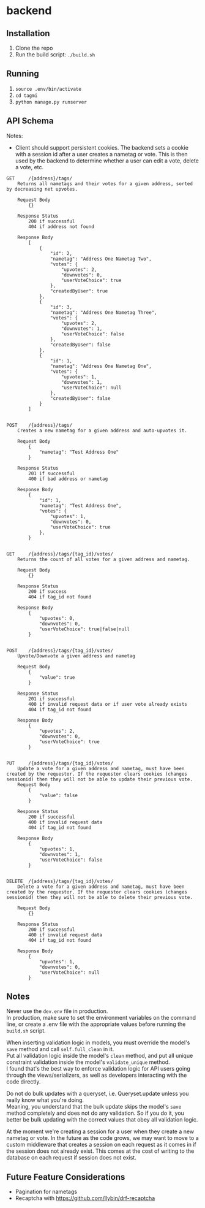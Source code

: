 # backend

## Installation
1. Clone the repo  
2. Run the build script: `./build.sh`

## Running
1. `source .env/bin/activate` 
2. `cd tagmi`  
3. `python manage.py runserver`  

## API Schema

Notes:
 * Client should support persistent cookies. The backend sets a cookie with a session id after a user creates a nametag or vote. This is then used by the backend to determine whether a user can edit a vote, delete a vote, etc.  

```
GET     /{address}/tags/
    Returns all nametags and their votes for a given address, sorted by decreasing net upvotes.

    Request Body
        {}

    Response Status
        200 if successful
        404 if address not found

    Response Body
        [
            {
                "id": 2,
                "nametag": "Address One Nametag Two",
                "votes": {
                    "upvotes": 2,
                    "downvotes": 0,
                    "userVoteChoice": true
                },
                "createdByUser": true
            },
            {
                "id": 3,
                "nametag": "Address One Nametag Three",
                "votes": {
                    "upvotes": 2,
                    "downvotes": 1,
                    "userVoteChoice": false
                },
                "createdByUser": false
            },
            {
                "id": 1,
                "nametag": "Address One Nametag One",
                "votes": {
                    "upvotes": 1,
                    "downvotes": 1,
                    "userVoteChoice": null
                },
                "createdByUser": false
            }
        ]


POST    /{address}/tags/
    Creates a new nametag for a given address and auto-upvotes it.
    
    Request Body  
        {
            "nametag": "Test Address One"
        }

    Response Status
        201 if successful
        400 if bad address or nametag

    Response Body  
        {
            "id": 1,
            "nametag": "Test Address One",
            "votes": {
                "upvotes": 1,
                "downvotes": 0,
                "userVoteChoice": true
            },
        }


GET     /{address}/tags/{tag_id}/votes/
    Returns the count of all votes for a given address and nametag.

    Request Body
        {}

    Response Status
        200 if success
        404 if tag_id not found

    Response Body
        {
            "upvotes": 0,
            "downvotes": 0,
            "userVoteChoice": true|false|null
        }


POST    /{address}/tags/{tag_id}/votes/
    Upvote/Downvote a given address and nametag

    Request Body
        {
            "value": true
        }

    Response Status
        201 if successful
        400 if invalid request data or if user vote already exists
        404 if tag_id not found

    Response Body
        {
            "upvotes": 2,
            "downvotes": 0,
            "userVoteChoice": true
        }


PUT     /{address}/tags/{tag_id}/votes/
    Update a vote for a given address and nametag, must have been created by the requestor. If the requestor clears cookies (changes sessionid) then they will not be able to update their previous vote.
    Request Body
        {
            "value": false
        }

    Response Status
        200 if successful
        400 if invalid request data
        404 if tag_id not found

    Response Body
        {
            "upvotes": 1,
            "downvotes": 1,
            "userVoteChoice": false
        }


DELETE  /{address}/tags/{tag_id}/votes/
    Delete a vote for a given address and nametag, must have been created by the requestor. If the requestor clears cookies (changes sessionid) then they will not be able to delete their previous vote.

    Request Body
        {}

    Response Status
        200 if successful
        400 if invalid request data
        404 if tag_id not found

    Response Body
        {
            "upvotes": 1,
            "downvotes": 0,
            "userVoteChoice": null
        }
```


## Notes
Never use the `dev.env` file in production.  
In production, make sure to set the environment variables on the command line, or create a .env file with the appropriate values before running the `build.sh` script.  

When inserting validation logic in models, you must override the model's `save` method and call `self.full_clean` in it.  
Put all validation logic inside the model's `clean` method, and put all unique constraint validation inside the model's `validate_unique` method.  
I found that's the best way to enforce validation logic for API users going through the views/serializers, as well as developers interacting with the code directly.  

Do not do bulk updates with a queryset, i.e. Queryset.update unless you really know what you're doing.  
Meaning, you understand that the bulk update skips the model's `save` method completely and does not do any validation. So if you do it, you better be bulk updating with the correct values that obey all validation logic.  

At the moment we're creating a session for a user when they create a new nametag or vote. In the future as the code grows, we may want to move to a custom middleware that creates a session on each request as it comes in if the session does not already exist. This comes at the cost of writing to the database on each request if session does not exist.


## Future Feature Considerations
 * Pagination for nametags
 * Recaptcha with https://github.com/llybin/drf-recaptcha 
